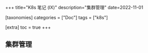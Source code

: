+++
title="K8s 笔记 (IX)"
description="集群管理"
date=2022-11-01

[taxonomies]
categories = ["Doc"]
tags = ["k8s"]

[extra]
toc = true
+++

## 集群管理
